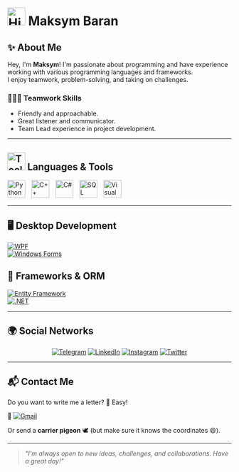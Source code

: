 # <img src="https://media.giphy.com/media/hvRJCLFzcasrR4ia7z/giphy.gif" width="40px" alt="Hi"> Maksym Baran

## ✨ About Me  
Hey, I'm **Maksym**! I'm passionate about programming and have experience working with various programming languages and frameworks.  
I enjoy teamwork, problem-solving, and taking on challenges.  

### 🧑‍🤝‍🧑 **Teamwork Skills**  
- Friendly and approachable.  
- Great listener and communicator.  
- Team Lead experience in project development.  

---

## <img src="https://media.giphy.com/media/2IudUHdI075HL02Pkk/giphy.gif" width="40px" alt="Tools GIF"> **Languages & Tools**  

<div>
  <img alt="Python" title="Python" width="40px" src="https://cdn.jsdelivr.net/gh/devicons/devicon/icons/python/python-original.svg" style="margin-right:10px;" />
  <img alt="C++" title="C++" width="40px" src="https://cdn.jsdelivr.net/gh/devicons/devicon/icons/cplusplus/cplusplus-original.svg" style="margin-right:10px;" />
  <img alt="C#" title="C#" width="40px" src="https://cdn.jsdelivr.net/gh/devicons/devicon/icons/csharp/csharp-original.svg" style="margin-right:10px;" />
  <img alt="SQL" title="SQL" width="40px" src="https://cdn.jsdelivr.net/gh/devicons/devicon/icons/microsoftsqlserver/microsoftsqlserver-original.svg" style="margin-right:10px;" />
  <img alt="Visual Studio" title="Visual Studio" width="40px" src="https://cdn.jsdelivr.net/gh/devicons/devicon/icons/visualstudio/visualstudio-original.svg" style="margin-right:10px;" />
</div>

---

## 🖥️ **Desktop Development**  
[![WPF](https://img.shields.io/badge/WPF-Intermediate-blue?style=flat-square&logo=windows&logoColor=white)](https://learn.microsoft.com/en-us/dotnet/desktop/wpf/)  
[![Windows Forms](https://img.shields.io/badge/Windows%20Forms-Intermediate-green?style=flat-square&logo=windows&logoColor=white)](https://learn.microsoft.com/en-us/dotnet/desktop/winforms/)  

## 🔗 **Frameworks & ORM**  
[![Entity Framework](https://img.shields.io/badge/Entity%20Framework-Intermediate-orange?style=flat-square&logo=dotnet&logoColor=white)](https://learn.microsoft.com/en-us/ef/)  
[![.NET](https://img.shields.io/badge/.NET-Intermediate-blue?style=flat-square&logo=.net&logoColor=white)](https://dotnet.microsoft.com/)

---

## 🌍 **Social Networks**  
<div align="center">
  <a href="https://t.me/UAJacobs"><img alt="Telegram" src="https://img.shields.io/badge/Telegram-2CA5E0?style=for-the-badge&logo=telegram&logoColor=white"></a>  
  <a href="https://www.linkedin.com/in/maksym-baran-0b5667332/"><img alt="LinkedIn" src="https://img.shields.io/badge/LinkedIn-0A66C2?style=for-the-badge&logo=linkedin&logoColor=white"></a>  
  <a href="https://www.instagram.com/m_aks.brn/"><img alt="Instagram" src="https://img.shields.io/badge/Instagram-2E5D91?style=for-the-badge&logo=instagram&logoColor=white"></a>  
  <a href="https://x.com/jACOBS_ua"><img alt="Twitter" src="https://img.shields.io/badge/Twitter-1DA1F2?style=for-the-badge&logo=twitter&logoColor=white"></a>  
</div>

---

## 📬 **Contact Me**  
Do you want to write me a letter? 📨 Easy!  

📧 [![Gmail](https://img.shields.io/badge/Email-mmaksym.baran%40gmail.com-D14836?style=flat-square&logo=gmail&logoColor=white)](mailto:mmaksym.baran@gmail.com)  

Or send a **carrier pigeon** 🕊️ (but make sure it knows the coordinates 😄).  

---

> _"I’m always open to new ideas, challenges, and collaborations. Have a great day!"_
